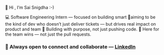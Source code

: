 👋 Hi , I’m Sai Snigdha :-)

💻 Software Engineering Intern — focused on building smart
🎯aiming to be the kind of dev who doesn’t just deliver tickets — but drives real impact on product and team
🔧 Building with purpose, not just pushing code.
🚀 Here for the team wins — not just the pull requests.

### 🤝 Always open to connect and collaborate — [LinkedIn](https://www.linkedin.com/in/sai-snigdha-m)



<!---
Sai-Snigdha-M/Sai-Snigdha-M is a ✨ special ✨ repository because its `README.md` (this file) appears on your GitHub profile.
You can click the Preview link to take a look at your changes.
--->
